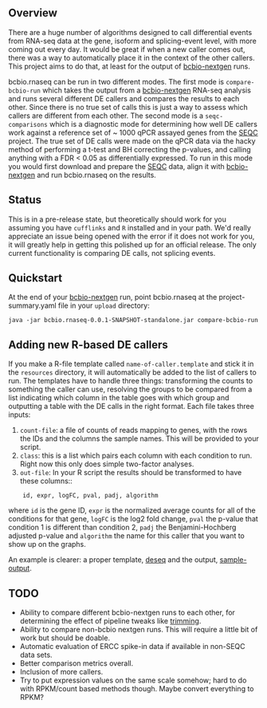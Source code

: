 <head>
    <script type="text/javascript"
            src="http://cdn.mathjax.org/mathjax/latest/MathJax.js?config=TeX-AMS-MML_HTMLorMML">
    </script>
</head>

## Overview

There are a huge number of algorithms designed to call differential
events from RNA-seq data at the gene, isoform and splicing-event
level, with more coming out every day. It would be great if when a new
caller comes out, there was a way to automatically place it in the
context of the other callers. This project aims to do that, at least
for the output of [bcbio-nextgen][bcbio-nextgen] runs.

bcbio.rnaseq can be run in two different modes.  The first mode is
``compare-bcbio-run`` which takes the output from a
[bcbio-nextgen][bcbio-nextgen] RNA-seq analysis and runs several
different DE callers and compares the results to each other. Since
there is no true set of calls this is just a way to assess which
callers are different from each other.  The second mode is a
``seqc-comparisons`` which is a diagnostic mode for determining how
well DE callers work against a reference set of ~ 1000 qPCR assayed
genes from the [SEQC][SEQC] project. The true set of DE calls were
made on the qPCR data via the hacky method of performing a t-test and
BH correcting the p-values, and calling anything with a FDR < 0.05 as
differentially expressed. To run in this mode you would first download
and prepare the [SEQC][SEQC] data, align it with
[bcbio-nextgen][bcbio-nextgen] and run bcbio.rnaseq on the
results.

## Status
This is in a pre-release state, but theoretically should work for you
assuming you have ``cufflinks`` and ``R`` installed and in your path.
We'd really appreciate an issue being opened with the error if it does
not work for you, it will greatly help in getting this polished up for
an official release. The only current functionality is comparing DE
calls, not splicing events.

## Quickstart

At the end of your [bcbio-nextgen][bcbio-nextgen] run, point
bcbio.rnaseq at the project-summary.yaml file in your
``upload`` directory:

    java -jar bcbio.rnaseq-0.0.1-SNAPSHOT-standalone.jar compare-bcbio-run

## Adding new R-based DE callers

If you make a R-file template called ``name-of-caller.template`` and
stick it in the ``resources`` directory, it will automatically be
added to the list of callers to run. The templates have to handle
three things: transforming the counts to something the caller can use,
resolving the groups to be compared from a list indicating which
column in the table goes with which group and outputting a table with
the DE calls in the right format. Each file takes three inputs:

1. ``count-file``: a file of counts of reads mapping to genes, with
the rows the IDs and the columns the sample names. This will be
provided to your script.
2. ``class``: this is a list which pairs each column with each
   condition to run.  Right now this only does simple two-factor
   analyses.
3. ``out-file``: In your R script the results should be transformed to
   have these columns::

```
    id, expr, logFC, pval, padj, algorithm
```

where ``id`` is the gene ID, ``expr`` is the normalized average counts
for all of the conditions for that gene, ``logFC`` is the log2 fold
change, ``pval`` the p-value that condition 1 is different than
condition 2, ``padj`` the Benjamini-Hochberg adjusted p-value and
``algorithm`` the name for this caller that you want to show up on the
graphs.

An example is clearer: a proper template, [deseq][deseq]
and the output, [sample-output][sample-output].

## TODO

* Ability to compare different bcbio-nextgen runs to each other, for
  determining the effect of pipeline tweaks like [trimming][trimming].
* Ability to compare non-bcbio nextgen runs. This will require a
  little bit of work but should be doable.
* Automatic evaluation of ERCC spike-in data if available in non-SEQC
  data sets.
* Better comparison metrics overall.
* Inclusion of more callers.
* Try to put expression values on the same scale somehow; hard to do
  with RPKM/count based methods though. Maybe convert everything
  to RPKM?

[SEQC]: http://www.ncbi.nlm.nih.gov/geo/query/acc.cgi?acc=GSE49712
[deseq]: https://raw.github.com/roryk/bcbio.rnaseq/master/resources/deseq.template?token=414586__eyJzY29wZSI6IlJhd0Jsb2I6cm9yeWsvYmNiaW8ucm5hc2VxL21hc3Rlci9yZXNvdXJjZXMvZGVzZXEudGVtcGxhdGUiLCJleHBpcmVzIjoxMzg5MDIzNDQ2fQ%3D%3D--280e317fb477c6bbe3aa89e09ec598f46e7847d3
[sample-output]: https://raw.github.com/roryk/bcbio.rnaseq/master/resources/test-analysis/deseq_A_vs_B.tsv?token=414586__eyJzY29wZSI6IlJhd0Jsb2I6cm9yeWsvYmNiaW8ucm5hc2VxL21hc3Rlci9yZXNvdXJjZXMvdGVzdC1hbmFseXNpcy9kZXNlcV9BX3ZzX0IudHN2IiwiZXhwaXJlcyI6MTM4OTAyMzQ5Nn0%3D--f1e0e3f110d49e0ab961426f4d608bd86d195e3d
[trimming]: http://biorxiv.org/content/early/2013/12/23/000422
[bcbio-nextgen]: https://github.com/chapmanb/bcbio-nextgen
